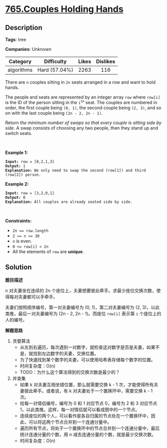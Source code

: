 # [765.Couples Holding Hands](https://leetcode.com/problems/couples-holding-hands/description/)

## Description

**Tags**: tree

**Companies**: Unknown

|  Category  |  Difficulty   | Likes | Dislikes |
| :--------: | :-----------: | :---: | :------: |
| algorithms | Hard (57.04%) | 2263  |   116    |

<p>There are <code>n</code> couples sitting in <code>2n</code> seats arranged in a row and want to hold hands.</p>
<p>The people and seats are represented by an integer array <code>row</code> where <code>row[i]</code> is the ID of the person sitting in the <code>i<sup>th</sup></code> seat. The couples are numbered in order, the first couple being <code>(0, 1)</code>, the second couple being <code>(2, 3)</code>, and so on with the last couple being <code>(2n - 2, 2n - 1)</code>.</p>
<p>Return <em>the minimum number of swaps so that every couple is sitting side by side</em>. A swap consists of choosing any two people, then they stand up and switch seats.</p>
<p>&nbsp;</p>
<p><strong class="example">Example 1:</strong></p>
<pre><code><strong>Input:</strong> row = [0,2,1,3]
<strong>Output:</strong> 1
<strong>Explanation:</strong> We only need to swap the second (row[1]) and third (row[2]) person.</code></pre>
<p><strong class="example">Example 2:</strong></p>
<pre><code><strong>Input:</strong> row = [3,2,0,1]
<strong>Output:</strong> 0
<strong>Explanation:</strong> All couples are already seated side by side.</code></pre>
<p>&nbsp;</p>
<p><strong>Constraints:</strong></p>
<ul>
  <li><code>2n == row.length</code></li>
  <li><code>2 &lt;= n &lt;= 30</code></li>
  <li><code>n</code> is even.</li>
  <li><code>0 &lt;= row[i] &lt; 2n</code></li>
  <li>All the elements of <code>row</code> are <strong>unique</strong>.</li>
</ul>

## Solution

**题目描述**

n 对夫妻坐在连续的 2n 个座位上，夫妻想要彼此牵手。求最少座位交换次数，使得每对夫妻都可以手牵手。

夫妻们按照顺序编号，第一对夫妻编号为 (0, 1)，第二对夫妻编号为 (2, 3)，以此类推，最后一对夫妻编号为 (2n - 2, 2n - 1)。而座位 `row[i]` 表示第 `i` 个座位上的人的编号。

**解题思路**

1. 贪婪算法
   - 从左到右遍历，每次遇到一对数字，就检查这对数字是否是夫妻，如果不是，就找到左边数字的夫妻，交换位置。
   - 为了快速找到某个数字的夫妻，可以使用哈希表存储每个数字的位置。
   - 时间复杂度：O(n)
   - TODO：为什么这个算法得到的交换次数是最少的？
2. 并查集
   - 如果 k 对夫妻互相坐错位置，那么就需要交换 k - 1 次，才能使得所有夫妻彼此牵手。或者说，有 k 对夫妻处于一个置换环中，需要交换 k - 1 次。
   - 给每一对情侣编号，编号为 0 和 1 对应节点 0，编号为 2 和 3 对应节点 1，以此类推。这样，每一对情侣就可以看成图中的一个节点。
   - 连续座位的两个人，可以看作是各自归属的节点处在一个置换环中，因此，可以将这两个节点合并到一个连通分量中。
   - 遍历所有节点，将处于一个置换环中的节点合并到一个连通分量中，最后统计连通分量的个数，用 n 减去连通分量的个数，就是最少交换次数。
   - 时间复杂度：O(n)
